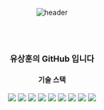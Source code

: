 <div align="center">
  
![header](https://capsule-render.vercel.app/api?type=cylinder&color=50bcdf&height=130&style=flat-square&section=header&text=ysh038&fontColor=ffffff&fontSize=30&animation=fadeIn&fontAlignY=55)

</br>
</br>

### 유상훈의 GitHub 입니다

#### 기술 스택

<img src="https://img.shields.io/badge/Java-007396?style=for-the-badge&logo=java&logoColor=white"/>
<img  src="https://img.shields.io/badge/html5-red?style=for-the-badge&logo=html5&logoColor=white">
<img  src="https://img.shields.io/badge/CSS3-blue?style=for-the-badge&logo=css3&logoColor=white">
<img  src="https://img.shields.io/badge/Node.js-Green?style=for-the-badge&logo=node.js&logoColor=white">
<img src="https://img.shields.io/badge/javaScript-yellow?style=for-the-badge&logo=javascript&logoColor=white">  
<img src="https://img.shields.io/badge/react-skyblue?style=for-the-badge&logo=react&logoColor=white"> 
<img  src="https://img.shields.io/badge/aws-white?style=for-the-badge&logo=Amazon aws&logoColor=black">
<img  src="https://img.shields.io/badge/netlify-red?style=for-the-badge&logo=netlify&logoColor=white">
<img  src="https://img.shields.io/badge/MongoDB-green?style=for-the-badge&logo=mongodb&logoColor=white">
</div>
